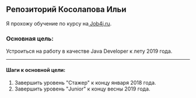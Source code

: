 ## Репозиторий Косолапова Ильи

Я прохожу обучение по курсу на[ Job4j.ru](http://job4j.ru " Job4j.ru").

### Основная цель:
Устроиться на работу в качестве Java Developer к лету 2019 года.
***
#### Шаги к основной цели:

1. Завершить уровень "Стажер" к концу января 2018 года.
2. Завершить уровень "Junior" к концу весны 2019 года.
